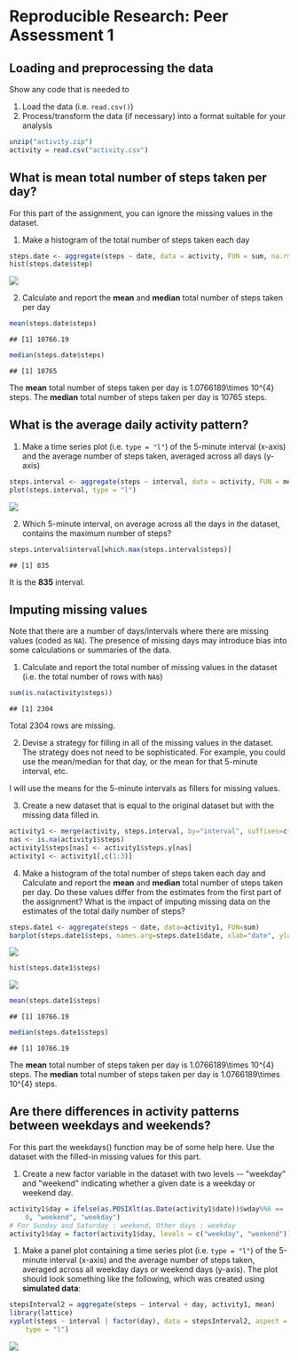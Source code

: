 # Reproducible Research: Peer Assessment 1

## Loading and preprocessing the data

Show any code that is needed to

1. Load the data (i.e. `read.csv()`)
2. Process/transform the data (if necessary) into a format suitable for your analysis


```r
unzip("activity.zip")
activity = read.csv("activity.csv")
```

## What is mean total number of steps taken per day?

For this part of the assignment, you can ignore the missing values in the dataset.

1. Make a histogram of the total number of steps taken each day


```r
steps.date <- aggregate(steps ~ date, data = activity, FUN = sum, na.rm = TRUE)
hist(steps.date$step) 
```

![](PA1_template_files/figure-html/unnamed-chunk-2-1.png) 

2. Calculate and report the **mean** and **median** total number of steps taken per day


```r
mean(steps.date$steps)
```

```
## [1] 10766.19
```

```r
median(steps.date$steps)
```

```
## [1] 10765
```

The **mean** total number of steps taken per day is 1.0766189\times 10^{4} steps.
The **median** total number of steps taken per day is 10765 steps.
  
## What is the average daily activity pattern?

1. Make a time series plot (i.e. `type = "l"`) of the 5-minute interval (x-axis) and the average number of steps taken, averaged across all days (y-axis)


```r
steps.interval <- aggregate(steps ~ interval, data = activity, FUN = mean, na.rm = TRUE)
plot(steps.interval, type = "l")
```

![](PA1_template_files/figure-html/unnamed-chunk-4-1.png) 

2. Which 5-minute interval, on average across all the days in the dataset, contains the maximum number of steps?


```r
steps.interval$interval[which.max(steps.interval$steps)]
```

```
## [1] 835
```

It is the **835** interval.

## Imputing missing values

Note that there are a number of days/intervals where there are missing values (coded as `NA`). The presence of missing days may introduce bias into some calculations or summaries of the data.

1. Calculate and report the total number of missing values in the dataset (i.e. the total number of rows with `NA`s)


```r
sum(is.na(activity$steps))
```

```
## [1] 2304
```

Total 2304 rows are missing.

2. Devise a strategy for filling in all of the missing values in the dataset. The strategy does not need to be sophisticated. For example, you could use the mean/median for that day, or the mean for that 5-minute interval, etc.

I will use the means for the 5-minute intervals as fillers for missing values.

3. Create a new dataset that is equal to the original dataset but with the missing data filled in.


```r
activity1 <- merge(activity, steps.interval, by="interval", suffixes=c("",".y"))
nas <- is.na(activity1$steps)
activity1$steps[nas] <- activity1$steps.y[nas]
activity1 <- activity1[,c(1:3)]
```

4. Make a histogram of the total number of steps taken each day and Calculate and report the **mean** and **median** total number of steps taken per day. Do these values differ from the estimates from the first part of the assignment? What is the impact of imputing missing data on the estimates of the total daily number of steps?


```r
steps.date1 <- aggregate(steps ~ date, data=activity1, FUN=sum)
barplot(steps.date1$steps, names.arg=steps.date1$date, xlab="date", ylab="steps")
```

![](PA1_template_files/figure-html/unnamed-chunk-8-1.png) 

```r
hist(steps.date1$steps)
```

![](PA1_template_files/figure-html/unnamed-chunk-8-2.png) 

```r
mean(steps.date1$steps)
```

```
## [1] 10766.19
```

```r
median(steps.date1$steps)
```

```
## [1] 10766.19
```

The **mean** total number of steps taken per day is 1.0766189\times 10^{4} steps.
The **median** total number of steps taken per day is 1.0766189\times 10^{4} steps.

## Are there differences in activity patterns between weekdays and weekends?

For this part the weekdays() function may be of some help here. Use the dataset with the filled-in missing values for this part.

1. Create a new factor variable in the dataset with two levels -- "weekday" and "weekend" indicating whether a given date is a weekday or weekend day.


```r
activity1$day = ifelse(as.POSIXlt(as.Date(activity1$date))$wday%%6 == 
    0, "weekend", "weekday")
# For Sunday and Saturday : weekend, Other days : weekday
activity1$day = factor(activity1$day, levels = c("weekday", "weekend"))
```

1. Make a panel plot containing a time series plot (i.e. `type = "l"`) of the 5-minute interval (x-axis) and the average number of steps taken, averaged across all weekday days or weekend days (y-axis). The plot should look something like the following, which was created using **simulated data**:


```r
stepsInterval2 = aggregate(steps ~ interval + day, activity1, mean)
library(lattice)
xyplot(steps ~ interval | factor(day), data = stepsInterval2, aspect = 1/2, 
    type = "l")
```

![](PA1_template_files/figure-html/unnamed-chunk-10-1.png) 
